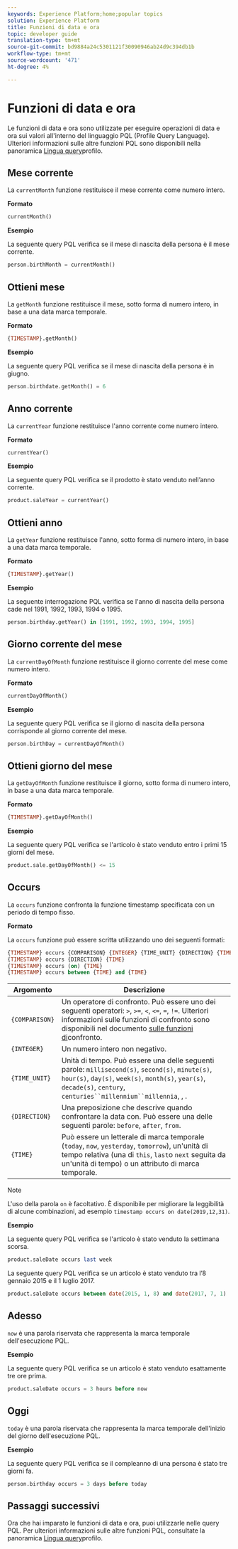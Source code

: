 ```yaml
---
keywords: Experience Platform;home;popular topics
solution: Experience Platform
title: Funzioni di data e ora
topic: developer guide
translation-type: tm+mt
source-git-commit: bd9884a24c5301121f30090946ab24d9c394db1b
workflow-type: tm+mt
source-wordcount: '471'
ht-degree: 4%

---
```



# Funzioni di data e ora

Le funzioni di data e ora sono utilizzate per eseguire operazioni di data e ora sui valori all&#39;interno del linguaggio PQL (Profile Query Language). Ulteriori informazioni sulle altre funzioni PQL sono disponibili nella panoramica [Lingua query](./overview.md)profilo.

## Mese corrente

La `currentMonth` funzione restituisce il mese corrente come numero intero.

**Formato**

```sql
currentMonth()
```

**Esempio**

La seguente query PQL verifica se il mese di nascita della persona è il mese corrente.

```sql
person.birthMonth = currentMonth()
```

## Ottieni mese

La `getMonth` funzione restituisce il mese, sotto forma di numero intero, in base a una data marca temporale.

**Formato**

```sql
{TIMESTAMP}.getMonth()
```

**Esempio**

La seguente query PQL verifica se il mese di nascita della persona è in giugno.

```sql
person.birthdate.getMonth() = 6
```

## Anno corrente

La `currentYear` funzione restituisce l&#39;anno corrente come numero intero.

**Formato**

```sql
currentYear()
```

**Esempio**

La seguente query PQL verifica se il prodotto è stato venduto nell’anno corrente.

```sql
product.saleYear = currentYear()
```

## Ottieni anno

La `getYear` funzione restituisce l&#39;anno, sotto forma di numero intero, in base a una data marca temporale.

**Formato**

```sql
{TIMESTAMP}.getYear()
```

**Esempio**

La seguente interrogazione PQL verifica se l&#39;anno di nascita della persona cade nel 1991, 1992, 1993, 1994 o 1995.

```sql
person.birthday.getYear() in [1991, 1992, 1993, 1994, 1995]
```

## Giorno corrente del mese

La `currentDayOfMonth` funzione restituisce il giorno corrente del mese come numero intero.

**Formato**

```sql
currentDayOfMonth()
```

**Esempio**

La seguente query PQL verifica se il giorno di nascita della persona corrisponde al giorno corrente del mese.

```sql
person.birthDay = currentDayOfMonth()
```

## Ottieni giorno del mese

La `getDayOfMonth` funzione restituisce il giorno, sotto forma di numero intero, in base a una data marca temporale.

**Formato**

```sql
{TIMESTAMP}.getDayOfMonth()
```

**Esempio**

La seguente query PQL verifica se l&#39;articolo è stato venduto entro i primi 15 giorni del mese.

```sql
product.sale.getDayOfMonth() <= 15
```

## Occurs

La `occurs` funzione confronta la funzione timestamp specificata con un periodo di tempo fisso.

**Formato**

La `occurs` funzione può essere scritta utilizzando uno dei seguenti formati:

```sql
{TIMESTAMP} occurs {COMPARISON} {INTEGER} {TIME_UNIT} {DIRECTION} {TIME}
{TIMESTAMP} occurs {DIRECTION} {TIME}
{TIMESTAMP} occurs (on) {TIME}
{TIMESTAMP} occurs between {TIME} and {TIME}
```

| Argomento | Descrizione |
| --------- | ----------- |
| `{COMPARISON}` | Un operatore di confronto. Può essere uno dei seguenti operatori: `>`, `>=`, `<`, `<=`, `=`, `!=`. Ulteriori informazioni sulle funzioni di confronto sono disponibili nel documento [sulle funzioni di](./comparison-functions.md)confronto. |
| `{INTEGER}` | Un numero intero non negativo. |
| `{TIME_UNIT}` | Unità di tempo. Può essere una delle seguenti parole: `millisecond(s)`, `second(s)`, `minute(s)`, `hour(s)`, `day(s)`, `week(s)`, `month(s)`, `year(s)`, `decade(s)`, `century`, `centuries``millennium``millennia`, , . |
| `{DIRECTION}` | Una preposizione che descrive quando confrontare la data con. Può essere una delle seguenti parole: `before`, `after`, `from`. |
| `{TIME}` | Può essere un letterale di marca temporale (`today`, `now`, `yesterday`, `tomorrow`), un&#39;unità di tempo relativa (una di `this`, `last`o `next` seguita da un&#39;unità di tempo) o un attributo di marca temporale. |

>[!NOTE]
>
>L&#39;uso della parola `on` è facoltativo. È disponibile per migliorare la leggibilità di alcune combinazioni, ad esempio `timestamp occurs on date(2019,12,31)`.

**Esempio**

La seguente query PQL verifica se l&#39;articolo è stato venduto la settimana scorsa.

```sql
product.saleDate occurs last week
```

La seguente query PQL verifica se un articolo è stato venduto tra l’8 gennaio 2015 e il 1 luglio 2017.

```sql
product.saleDate occurs between date(2015, 1, 8) and date(2017, 7, 1)
```

## Adesso

`now` è una parola riservata che rappresenta la marca temporale dell&#39;esecuzione PQL.

**Esempio**

La seguente query PQL verifica se un articolo è stato venduto esattamente tre ore prima.

```sql
product.saleDate occurs = 3 hours before now
```

## Oggi

`today` è una parola riservata che rappresenta la marca temporale dell&#39;inizio del giorno dell&#39;esecuzione PQL.

**Esempio**

La seguente query PQL verifica se il compleanno di una persona è stato tre giorni fa.

```sql
person.birthday occurs = 3 days before today
```

## Passaggi successivi

Ora che hai imparato le funzioni di data e ora, puoi utilizzarle nelle query PQL. Per ulteriori informazioni sulle altre funzioni PQL, consultate la panoramica [Lingua query](./overview.md)profilo.
